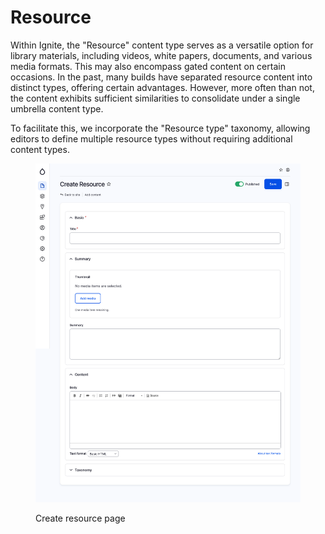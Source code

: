 # Resource

Within Ignite, the "Resource" content type serves as a versatile option for library materials, including videos, white papers, documents, and various media formats. This may also encompass gated content on certain occasions. In the past, many builds have separated resource content into distinct types, offering certain advantages. However, more often than not, the content exhibits sufficient similarities to consolidate under a single umbrella content type.

To facilitate this, we incorporate the "Resource type" taxonomy, allowing editors to define multiple resource types without requiring additional content types.&#x20;

<figure><img src="../../.gitbook/assets/screencapture-mcignite-ddev-site-node-add-resource-2023-05-24-12_08_42.png" alt=""><figcaption><p>Create resource page</p></figcaption></figure>
